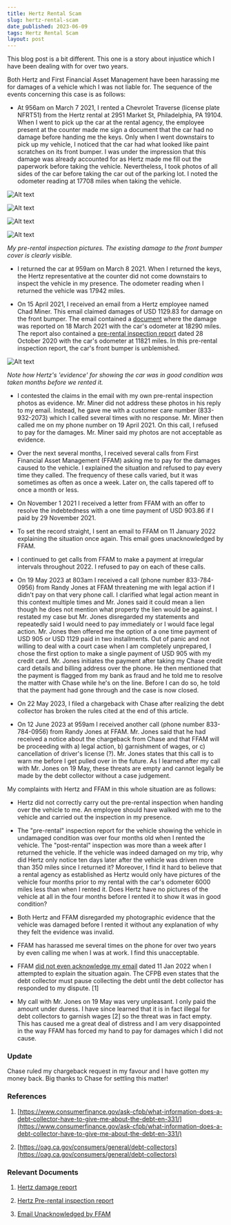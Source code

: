 ```yaml
---
title: Hertz Rental Scam
slug: hertz-rental-scam
date_published: 2023-06-09
tags: Hertz Rental Scam
layout: post
---
```


This blog post is a bit different. This one is a story about injustice which I have been dealing with for over two years.

Both Hertz and First Financial Asset Management have been harassing me for damages of a vehicle which I was not liable for. The sequence of the events concerning this case is as follows:

* At 956am on March 7 2021, I rented a Chevrolet Traverse (license plate NFRT51) from the Hertz rental at 2951 Market St, Philadelphia, PA 19104. When I went to pick up the car at the rental agency, the employee present at the counter made me sign a document that the car had no damage before handing me the keys. Only when I went downstairs to pick up my vehicle, I noticed that the car had what looked like paint scratches on its front bumper. I was under the impression that this damage was already accounted for as Hertz made me fill out the paperwork before taking the vehicle. Nevertheless, I took photos of all sides of the car before taking the car out of the parking lot. I noted the odometer reading at 17708 miles when taking the vehicle.

![Alt text](https://arnavdhamija.com/content/images/2023/hertz/IMG_6283.jpg)

![Alt text](https://arnavdhamija.com/content/images/2023/hertz/IMG_6284.jpg) 

![Alt text](https://arnavdhamija.com/content/images/2023/hertz/IMG_6287.jpg)

![Alt text](https://arnavdhamija.com/content/images/2023/hertz/IMG_6290.jpg)

*My pre-rental inspection pictures. The existing damage to the front bumper cover is clearly visible.*

* I returned the car at 959am on March 8 2021. When I returned the keys, the Hertz representative at the counter did not come downstairs to inspect the vehicle in my presence. The odometer reading when I returned the vehicle was 17942 miles.

* On 15 April 2021, I received an email from a Hertz employee named Chad Miner. This email claimed damages of USD 1129.83 for damage on the front bumper. The email contained a [document](https://arnavdhamija.com/content/images/2023/hertz/documentation/013981537406_PhotoEstimate.pdf) where the damage was reported on 18 March 2021 with the car\'s odometer at 18290 miles. The report also contained a [pre-rental inspection report](https://arnavdhamija.com/content/images/2023/hertz/documentation/station_report_summary_v2traverse.pdf) dated 28 October 2020 with the car\'s odometer at 11821 miles. In this pre-rental inspection report, the car\'s front bumper is unblemished.

![Alt text](https://arnavdhamija.com/content/images/2023/hertz/hertz-old-pics.png)

*Note how Hertz\'s \'evidence\' for showing the car was in good condition was taken months before we rented it.*

* I contested the claims in the email with my own pre-rental inspection photos as evidence. Mr. Miner did not address these photos in his reply to my email. Instead, he gave me with a customer care number (833-932-2073) which I called several times with no response. Mr. Miner then called me on my phone number on 19 April 2021. On this call, I refused to pay for the damages. Mr. Miner said my photos are not acceptable as evidence.

* Over the next several months, I received several calls from First Financial Asset Management (FFAM) asking me to pay for the damages caused to the vehicle. I explained the situation and refused to pay every time they called. The frequency of these calls varied, but it was sometimes as often as once a week. Later on, the calls tapered off to once a month or less.

* On November 1 2021 I received a letter from FFAM with an offer to resolve the indebtedness with a one time payment of USD 903.86 if I paid by 29 November 2021.

* To set the record straight, I sent an email to FFAM on 11 January 2022 explaining the situation once again. This email goes unacknowledged by FFAM.

* I continued to get calls from FFAM to make a payment at irregular intervals throughout 2022. I refused to pay on each of these calls.

* On 19 May 2023 at 803am I received a call (phone number 833-784-0956) from Randy Jones at FFAM threatening me with legal action if I didn\'t pay on that very phone call. I clarified what legal action meant in this context multiple times and Mr. Jones said it could mean a lien though he does not mention what property the lien would be against. I restated my case but Mr. Jones disregarded my statements and repeatedly said I would need to pay immediately or I would face legal action. Mr. Jones then offered me the option of a one time payment of USD 905 or USD 1129 paid in two installments. Out of panic and not willing to deal with a court case when I am completely unprepared, I chose the first option to make a single payment of USD 905 with my credit card. Mr. Jones initiates the payment after taking my Chase credit card details and billing address over the phone. He then mentioned that the payment is flagged from my bank as fraud and he told me to resolve the matter with Chase while he\'s on the line. Before I can do so, he told that the payment had gone through and the case is now closed.

* On 22 May 2023, I filed a chargeback with Chase after realizing the debt collector has broken the rules cited at the end of this article.

* On 12 June 2023 at 959am I received another call (phone number 833-784-0956) from Randy Jones at FFAM. Mr. Jones said that he had received a notice about the chargeback from Chase and that FFAM will be proceeding with a) legal action, b) garnishment of wages, or c) cancellation of driver\'s license (?). Mr. Jones states that this call is to warn me before I get pulled over in the future. As I learned after my call with Mr. Jones on 19 May, these threats are empty and cannot legally be made by the debt collector without a case judgement.

My complaints with Hertz and FFAM in this whole situation are as follows:

* Hertz did not correctly carry out the pre-rental inspection when handing over the vehicle to me. An employee should have walked with me to the vehicle and carried out the inspection in my presence. 

* The \"pre-rental\" inspection report for the vehicle showing the vehicle in undamaged condition was over four months old when I rented the vehicle. The \"post-rental\" inspection was more than a week after I returned the vehicle. If the vehicle was indeed damaged on my trip, why did Hertz only notice ten days later after the vehicle was driven more than 350 miles since I returned it? Moreover, I find it hard to believe that a rental agency as established as Hertz would only have pictures of the vehicle four months prior to my rental with the car\'s odometer 6000 miles less than when I rented it. Does Hertz have no pictures of the vehicle at all in the four months before I rented it to show it was in good condition?

* Both Hertz and FFAM disregarded my photographic evidence that the vehicle was damaged before I rented it without any explanation of why they felt the evidence was invalid.

* FFAM has harassed me several times on the phone for over two years by even calling me when I was at work. I find this unacceptable.

* FFAM [did not even acknowledge my email](https://arnavdhamija.com/content/images/2023/hertz/documentation/ffam-ignored.pdf) dated 11 Jan 2022 when I attempted to explain the situation again. The CFPB even states that the debt collector must pause collecting the debt until the debt collector has responded to my dispute. [1]

* My call with Mr. Jones on 19 May was very unpleasant. I only paid the amount under duress. I have since learned that it is in fact illegal for debt collectors to garnish wages [2] so the threat was in fact empty. This has caused me a great deal of distress and I am very disappointed in the way FFAM has forced my hand to pay for damages which I did not cause.

### Update

Chase ruled my chargeback request in my favour and I have gotten my money back. Big thanks to Chase for settling this matter!

### References

1. [https://www.consumerfinance.gov/ask-cfpb/what-information-does-a-debt-collector-have-to-give-me-about-the-debt-en-331/](https://www.consumerfinance.gov/ask-cfpb/what-information-does-a-debt-collector-have-to-give-me-about-the-debt-en-331/)

2. [https://oag.ca.gov/consumers/general/debt-collectors](https://oag.ca.gov/consumers/general/debt-collectors)


### Relevant Documents

1. [Hertz damage report](https://arnavdhamija.com/content/images/2023/hertz/documentation/013981537406_PhotoEstimate.pdf)

2. [Hertz Pre-rental inspection report](https://arnavdhamija.com/content/images/2023/hertz/documentation/station_report_summary_v2traverse.pdf)

3. [Email Unacknowledged by FFAM](https://arnavdhamija.com/content/images/2023/hertz/documentation/ffam-ignored.pdf)